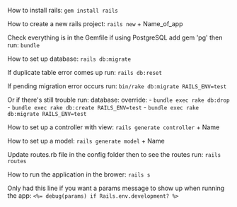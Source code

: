 How to install rails:
`gem install rails`

How to create a new rails project:
`rails new` + Name_of_app

Check everything is in the Gemfile if using PostgreSQL add gem 'pg' then run:
`bundle`

How to set up database:
`rails db:migrate`

If duplicate table error comes up run:
`rails db:reset`

If pending migration error occurs run:
`bin/rake db:migrate RAILS_ENV=test`

Or if there's still trouble run:
database:
      override:
        - `bundle exec rake db:drop`
        - `bundle exec rake db:create RAILS_ENV=test`
        - `bundle exec rake db:migrate RAILS_ENV=test`

How to set up a controller with view:
`rails generate controller` + Name

How to set up a model:
`rails generate model` + Name

Update routes.rb file in the config folder then to see the routes run:
`rails routes`

How to run the application in the brower:
`rails s`

Only had this line if you want a params message to show up when running the app:
`<%= debug(params) if Rails.env.development? %>`